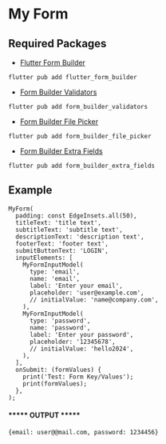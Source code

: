 
# My Form

## Required Packages

- [Flutter Form Builder](https://pub.dev/packages/flutter_form_builder)
```
flutter pub add flutter_form_builder
```

- [Form Builder Validators](https://pub.dev/packages/form_builder_validators)
```
flutter pub add form_builder_validators
```

- [Form Builder File Picker](https://pub.dev/packages/form_builder_file_picker)
```
flutter pub add form_builder_file_picker
```

- [Form Builder Extra Fields](https://pub.dev/packages/form_builder_extra_fields)
```
flutter pub add form_builder_extra_fields
```

## Example
  
  ```
  MyForm(
    padding: const EdgeInsets.all(50),
    titleText: 'title text',
    subtitleText: 'subtitle text',
    descriptionText: 'description text',
    footerText: 'footer text',
    submitButtonText: 'LOGIN',
    inputElements: [
      MyFormInputModel(
        type: 'email',
        name: 'email',
        label: 'Enter your email',
        placeholder: 'user@example.com',
        // initialValue: 'name@company.com',
      ),
      MyFormInputModel(
        type: 'password',
        name: 'password',
        label: 'Enter your password',
        placeholder: '12345678',
        // initialValue: 'hello2024',
      ),
    ],
    onSubmit: (formValues) {
      print('Test: Form Key/Values');
      print(formValues);
    },
  );
  ```

  #### ***** OUTPUT *****
  ```
  {email: user@@mail.com, password: 1234456}
  ```
 